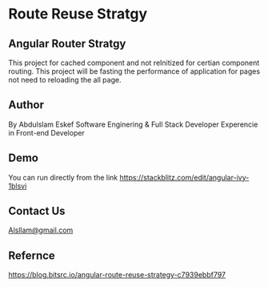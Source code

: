 # Route Reuse Stratgy
## Angular Router Stratgy

This project for cached component and not reInitized for certian component routing.
This project will be fasting the performance of application for pages not need to reloading the all page.

## Author

By Abdulslam Eskef
Software Enginering & Full Stack Developer
Experencie in Front-end Developer

## Demo

You can run directly from the link
https://stackblitz.com/edit/angular-ivy-1blsvi

## Contact Us
Alsllam@gmail.com

## Refernce
https://blog.bitsrc.io/angular-route-reuse-strategy-c7939ebbf797